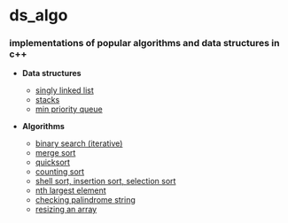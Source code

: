 # ds_algo
### implementations of popular algorithms and data structures in c++ 

* __Data structures__
  * [singly linked list](https://github.com/aniketmore311/ds_algo/blob/master/dataStructures/simpleSinglyLinkedList.cpp)
  * [stacks](https://github.com/aniketmore311/ds_algo/blob/master/dataStructures/stackswithList.cpp)
  * [min priority queue](https://github.com/aniketmore311/ds_algo/blob/master/dataStructures/priorityQueue.cpp)

* __Algorithms__
  * [binary search (iterative)](https://github.com/aniketmore311/ds_algo/blob/master/algorithms/binarySearch.cpp)
  * [merge sort](https://github.com/aniketmore311/ds_algo/blob/master/algorithms/recursiveMergeSort.cpp)
  * [quicksort](https://github.com/aniketmore311/ds_algo/blob/master/algorithms/quickSort.cpp)
  * [counting sort](https://github.com/aniketmore311/ds_algo/blob/master/algorithms/CountingSort.cpp)
  * [shell sort, insertion sort, selection sort](https://github.com/aniketmore311/ds_algo/blob/master/algorithms/elementrySorting.cpp)
  * [nth largest element](https://github.com/aniketmore311/ds_algo/blob/master/algorithms/nthLargestQuickSort.cpp)
  * [checking palindrome string](https://github.com/aniketmore311/ds_algo/blob/master/algorithms/stringPalindrome.cpp)
  * [resizing an array](https://github.com/aniketmore311/ds_algo/blob/master/dataStructures/resizeArray.cpp)

